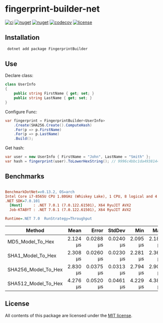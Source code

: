 # fingerprint-builder-net

[![ci](https://img.shields.io/github/actions/workflow/status/phnx47/fingerprint-builder-net/ci.yml?branch=main&label=ci&logo=github&style=flat-square)](https://github.com/phnx47/fingerprint-builder-net/actions/workflows/ci.yml)
[![nuget](https://img.shields.io/nuget/v/FingerprintBuilder?logo=nuget&style=flat-square)](https://www.nuget.org/packages/FingerprintBuilder)
[![nuget](https://img.shields.io/nuget/dt/FingerprintBuilder?logo=nuget&style=flat-square)](https://www.nuget.org/packages/FingerprintBuilder)
[![codecov](https://img.shields.io/codecov/c/github/phnx47/fingerprint-builder-net?logo=codecov&style=flat-square&token=RW58OCIQPR)](https://app.codecov.io/gh/phnx47/fingerprint-builder-net)
[![license](https://img.shields.io/github/license/phnx47/fingerprint-builder-net?style=flat-square)](https://github.com/phnx47/fingerprint-builder-net/blob/main/LICENSE)

## Installation

```sh
 dotnet add package FingerprintBuilder
```

## Use

Declare class:

```c#
class UserInfo
{
    public string FirstName { get; set; }
    public string LastName { get; set; }
}
```

Configure Func:

```c#
var fingerprint = FingerprintBuilder<UserInfo>
    .Create(SHA256.Create().ComputeHash)
    .For(p => p.FirstName)
    .For(p => p.LastName)
    .Build();
```

Get hash:

```c#
var user = new UserInfo { FirstName = "John", LastName = "Smith" };
var hash = fingerprint(user).ToLowerHexString(); // 9996c4bbc1da4938144886b27b7c680e75932b5a56d911754d75ae4e0a9b4f1a
```

## Benchmarks

``` ini

BenchmarkDotNet=v0.13.2, OS=arch
Intel Core i7-8565U CPU 1.80GHz (Whiskey Lake), 1 CPU, 8 logical and 4 physical cores
.NET SDK=7.0.101
  [Host]     : .NET 7.0.1 (7.0.122.61501), X64 RyuJIT AVX2
  Job-KTABYT : .NET 7.0.1 (7.0.122.61501), X64 RyuJIT AVX2

Runtime=.NET 7.0  RunStrategy=Throughput
```

|              Method |     Mean |     Error |    StdDev |      Min |      Max |   Median |
|-------------------- |---------:|----------:|----------:|---------:|---------:|---------:|
|    MD5_Model_To_Hex | 2.124 μs | 0.0288 μs | 0.0240 μs | 2.095 μs | 2.181 μs | 2.120 μs |
|   SHA1_Model_To_Hex | 2.308 μs | 0.0260 μs | 0.0230 μs | 2.281 μs | 2.364 μs | 2.301 μs |
| SHA256_Model_To_Hex | 2.830 μs | 0.0375 μs | 0.0313 μs | 2.794 μs | 2.902 μs | 2.816 μs |
| SHA512_Model_To_Hex | 4.276 μs | 0.0520 μs | 0.0461 μs | 4.229 μs | 4.384 μs | 4.259 μs |

## License

All contents of this package are licensed under the [MIT license](https://opensource.org/licenses/MIT).
